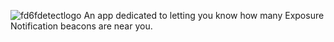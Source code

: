 ![fd6fdetectlogo](https://user-images.githubusercontent.com/37220586/143489902-14f1b54b-b311-4ec9-bcf1-60107b24ce84.png)
An app dedicated to letting you know how many Exposure Notification beacons are near you.
